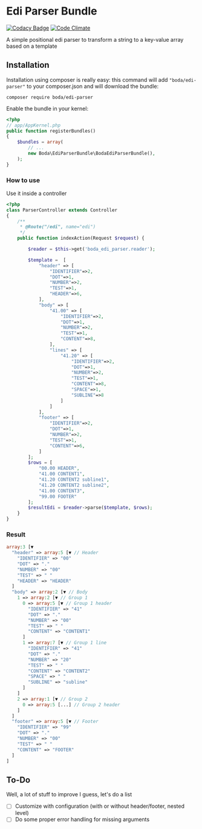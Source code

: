Edi Parser Bundle
================

[![Codacy Badge](https://api.codacy.com/project/badge/Grade/89292c47711045f88c2399f4499be3b6)](https://www.codacy.com/app/david.bonachera/EdiParser?utm_source=github.com&utm_medium=referral&utm_content=davidbonachera/EdiParser&utm_campaign=badger) [![Code Climate](https://codeclimate.com/github/codeclimate/codeclimate/badges/gpa.svg)](https://codeclimate.com/github/davidbonachera/EdiParser)

A simple positional edi parser to transform a string to a key-value array based on a template

## Installation

Installation using composer is really easy: this command will add `"boda/edi-parser"` to your composer.json
and will download the bundle:

	composer require boda/edi-parser

Enable the bundle in your kernel:
```php
<?php
// app/AppKernel.php
public function registerBundles()
{
	$bundles = array(
		// ...
		new Boda\EdiParserBundle\BodaEdiParserBundle(),
	);
}
```

### How to use
Use it inside a controller

```php
<?php
class ParserController extends Controller
{
    /**
     * @Route("/edi", name="edi")
     */
    public function indexAction(Request $request) {

        $reader = $this->get('boda_edi_parser.reader');

        $template =  [
            "header" => [
                "IDENTIFIER"=>2,
                "DOT"=>1,
                "NUMBER"=>2,
                "TEST"=>1,
                "HEADER"=>6,
            ],
            "body" => [
                "41.00" => [
                    "IDENTIFIER"=>2,
                    "DOT"=>1,
                    "NUMBER"=>2,
                    "TEST"=>1,
                    "CONTENT"=>8,
                ],
                "lines" => [
                    "41.20" => [
                        "IDENTIFIER"=>2,
                        "DOT"=>1,
                        "NUMBER"=>2,
                        "TEST"=>1,
                        "CONTENT"=>8,
                        "SPACE"=>1,
                        "SUBLINE"=>8
                    ]
                ]
            ],
            "footer" => [
                "IDENTIFIER"=>2,
                "DOT"=>1,
                "NUMBER"=>2,
                "TEST"=>1,
                "CONTENT"=>6,
            ]
        ];
        $rows = [
            "00.00 HEADER",
            "41.00 CONTENT1",
            "41.20 CONTENT2 subline1",
            "41.20 CONTENT2 subline2",
            "41.00 CONTENT3",
            "99.00 FOOTER"
        ];
        $resultEdi = $reader->parse($template, $rows);
    }
}
```

### Result
```php
array:3 [▼
  "header" => array:5 [▼ // Header
    "IDENTIFIER" => "00"
    "DOT" => "."
    "NUMBER" => "00"
    "TEST" => " "
    "HEADER" => "HEADER"
  ]
  "body" => array:2 [▼ // Body
    1 => array:2 [▼ // Group 1
      0 => array:5 [▼ // Group 1 header
        "IDENTIFIER" => "41"
        "DOT" => "."
        "NUMBER" => "00"
        "TEST" => " "
        "CONTENT" => "CONTENT1"
      ]
      1 => array:7 [▼ // Group 1 line
        "IDENTIFIER" => "41"
        "DOT" => "."
        "NUMBER" => "20"
        "TEST" => " "
        "CONTENT" => "CONTENT2"
        "SPACE" => " "
        "SUBLINE" => "subline"
      ]
    ]
    2 => array:1 [▼ // Group 2
      0 => array:5 [...] // Group 2 header
    ]
  ]
  "footer" => array:5 [▼ // Footer
    "IDENTIFIER" => "99"
    "DOT" => "."
    "NUMBER" => "00"
    "TEST" => " "
    "CONTENT" => "FOOTER"
  ]
]
```

## To-Do
Well, a lot of stuff to improve I guess, let's do a list

- [ ] Customize with configuration (with or without header/footer, nested level)
- [ ] Do some proper error handling for missing arguments
